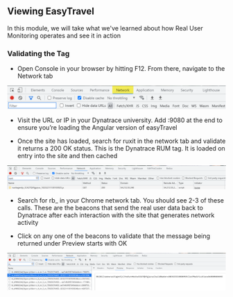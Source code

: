 ## Viewing EasyTravel

In this module, we will take what we've learned about how Real User Monitoring operates and see it in action

### Validating the Tag
- Open Console in your browser by hitting F12. From there, navigate to the Network tab

![browser_network_tab](../../assets/images/browser_network_tab.png)

- Visit the URL or IP in your Dynatrace university. Add :9080 at the end to ensure you’re loading the Angular version of easyTravel

- Once the site has loaded, search for ruxit in the network tab and validate it returns a 200 OK status. This is the Dynatrace RUM tag. It is loaded on entry into the site and then cached

![Tag_200_OK](../../assets/images/Tag_200_OK.png)

- Search for rb_ in your Chrome network tab. You should see 2-3 of these calls. These are the beacons that send the real user data back to Dynatrace after each interaction with the site that generates network activity

- Click on any one of the beacons to validate that the message being returned under Preview starts with OK

![Beacon_OK](../../assets/images/Beacon_OK.png)
